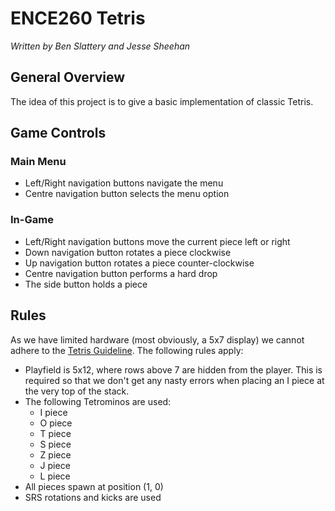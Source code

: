 # ENCE260 Tetris

*Written by Ben Slattery and Jesse Sheehan*

## General Overview

The idea of this project is to give a basic implementation of classic Tetris.

## Game Controls

### Main Menu

- Left/Right navigation buttons navigate the menu
- Centre navigation button selects the menu option

### In-Game

- Left/Right navigation buttons move the current piece left or right
- Down navigation button rotates a piece clockwise
- Up navigation button rotates a piece counter-clockwise
- Centre navigation button performs a hard drop
- The side button holds a piece

## Rules

As we have limited hardware (most obviously, a 5x7 display) we cannot adhere to the [Tetris Guideline](http://tetris.wikia.com/wiki/Tetris_Guideline). The following rules apply:
- Playfield is 5x12, where rows above 7 are hidden from the player. This is required so that we don't get any nasty errors when placing an I piece at the very top of the stack.
- The following Tetrominos are used:
  - I piece
  - O piece
  - T piece
  - S piece
  - Z piece
  - J piece
  - L piece
- All pieces spawn at position (1, 0)
- SRS rotations and kicks are used